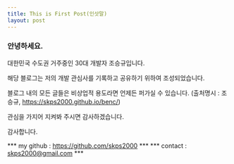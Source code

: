 ```yaml
---
title: This is First Post(인삿말)
layout: post
---
```


### 안녕하세요. 

대한민국 수도권 거주중인 30대 개발자 조승규입니다.

해당 블로그는 저의 개발 관심사를 기록하고 공유하기 위하여 조성되었습니다.

블로그 내의 모든 글들은 비상업적 용도라면 언제든 퍼가실 수 있습니다. (출처명시 : 조승규, https://skps2000.github.io/benc/)

관심을 가지어 지켜봐 주시면 감사하겠습니다.

감사합니다.

*** my github : https://github.com/skps2000 ***
*** contact : skps2000@gmail.com ***
